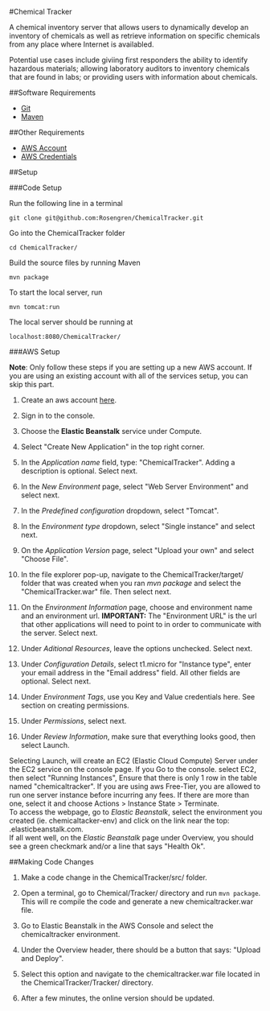 #Chemical Tracker

A chemical inventory server that allows users to dynamically develop an inventory of chemicals as
well as retrieve information on specific chemicals from any place where Internet is availabled.

Potential use cases include giviing first responders the ability to identify hazardous materials;
allowing laboratory auditors to inventory chemicals that are found in labs; or providing users
with information about chemicals.

##Software Requirements

* [Git](https://git-scm.com)
* [Maven](https://maven.apache.org)

##Other Requirements

* [AWS Account](https://aws.amazon.com/)
* [AWS Credentials](http://docs.aws.amazon.com/general/latest/gr/aws-security-credentials.html)

##Setup

###Code Setup

Run the following line in a terminal

    git clone git@github.com:Rosengren/ChemicalTracker.git

Go into the ChemicalTracker folder

    cd ChemicalTracker/

Build the source files by running Maven

    mvn package

To start the local server, run

    mvn tomcat:run

The local server should be running at

    localhost:8080/ChemicalTracker/

###AWS Setup

__Note__: Only follow these steps if you are setting up a new AWS account. If you are using an
existing account with all of the services setup, you can skip this part.

1. Create an aws account [here](https://aws.amazon.com/).

2. Sign in to the console.

3. Choose the **Elastic Beanstalk** service under Compute.

4. Select "Create New Application" in the top right corner.

5. In the _Application name_ field, type: "ChemicalTracker". Adding a description is optional. Select next.

6. In the _New Environment_ page, select "Web Server Environment" and select next.

7. In the  _Predefined configuration_ dropdown, select "Tomcat".

8. In the _Environment type_ dropdown, select "Single instance" and select next.

9. On the _Application Version_ page, select "Upload your own" and select "Choose File".

10. In the file explorer pop-up, navigate to the ChemicalTracker/target/ folder that was created when you ran _mvn package_ and select the "ChemicalTracker.war" file. Then select next.

11. On the _Environment Information_ page, choose and environment name and an environment url.
__IMPORTANT:__ The "Environment URL" is the url that other applications will need to point to in
order to communicate with the server. Select next.

12. Under _Aditional Resources_, leave the options unchecked.  Select next.

13. Under _Configuration Details_, select t1.micro for "Instance type", enter your email address
in the "Email address" field. All other fields are optional. Select next.

14. Under _Environment Tags_, use you Key and Value credentials here. See section on creating
permissions.

15. Under _Permissions_, select next.

16. Under _Review Information_, make sure that everything looks good, then select Launch.

Selecting Launch, will create an EC2 (Elastic Cloud Compute) Server under the EC2 service on the
console page. If you Go to the console. select EC2, then select "Running Instances", Ensure that
there is only 1 row in the table named "chemicaltracker". If you are using aws Free-Tier, you are
allowed to run one server instance before incurring any fees. If there are more than one, select
it and choose Actions > Instance State > Terminate.
<br/>
To access the webpage, go to _Elastic Beanstalk_, select the environment you created (ie.
chemicaltacker-env) and click on the link near the top: <url>.elasticbeanstalk.com.
<br/>
If all went well, on the _Elastic Beanstalk_ page under Overview, you should see a green
checkmark and/or a line that says "Health Ok".

##Making Code Changes

1. Make a code change in the ChemicalTracker/src/ folder.

2. Open a terminal, go to Chemical/Tracker/ directory and run `mvn package`. This will re compile
the code and generate a new chemicaltracker.war file.

3. Go to Elastic Beanstalk in the AWS Console and select the chemicaltracker environment.

4. Under the Overview header, there should be a button that says: "Upload and Deploy".

5. Select this option and navigate to the chemicaltracker.war file located in the
ChemicalTracker/Tracker/ directory.

6. After a few minutes, the online version should be updated.
